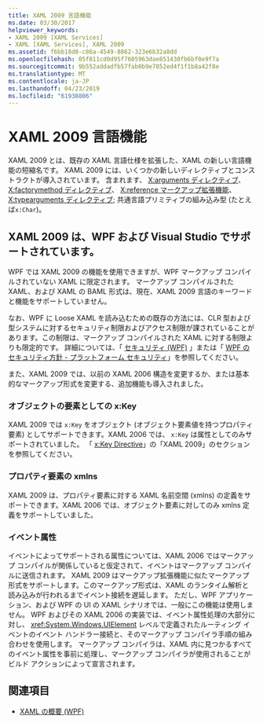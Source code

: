```yaml
---
title: XAML 2009 言語機能
ms.date: 03/30/2017
helpviewer_keywords:
- XAML 2009 [XAML Services]
- XAML [XAML Services], XAML 2009
ms.assetid: f6bb18d8-c86a-4549-8862-323e6b32a8dd
ms.openlocfilehash: 05f811cd0d95f7605963dae851430fb6bf0e9f7a
ms.sourcegitcommit: 9b552addadfb57fab0b9e7852ed4f1f1b8a42f8e
ms.translationtype: MT
ms.contentlocale: ja-JP
ms.lasthandoff: 04/23/2019
ms.locfileid: "61938806"
---
```

# <a name="xaml-2009-language-features"></a>XAML 2009 言語機能
XAML 2009 とは、既存の XAML 言語仕様を拡張した、XAML の新しい言語機能の短縮名です。 XAML 2009 には、いくつかの新しいディレクティブとコンストラクトが導入されています。 含まれます、 [X:arguments ディレクティブ](x-arguments-directive.md)、 [X:factorymethod ディレクティブ](x-factorymethod-directive.md)、 [X:reference マークアップ拡張機能](x-reference-markup-extension.md)、 [X:typearguments ディレクティブ](x-typearguments-directive.md); 共通言語プリミティブの組み込み型 (たとえば`x:Char`)。  
  
<a name="xaml_2009_support_in_wpf_and_visual_studio"></a>   
## <a name="xaml-2009-support-in-wpf-and-visual-studio"></a>XAML 2009 は、WPF および Visual Studio でサポートされています。  
 WPF では XAML 2009 の機能を使用できますが、WPF マークアップ コンパイルされていない XAML に限定されます。 マークアップ コンパイルされた XAML、および XAML の BAML 形式は、現在、XAML 2009 言語のキーワードと機能をサポートしていません。  
  
 なお、WPF に Loose XAML を読み込むための既存の方法には、CLR 型および型システムに対するセキュリティ制限およびアクセス制限が課されていることがあります。この制限は、マークアップ コンパイルされた XAML に対する制限よりも限定的です。 詳細については、「 [セキュリティ (WPF)](../wpf/security-wpf.md) 」または「 [WPF のセキュリティ方針 - プラットフォーム セキュリティ](../wpf/wpf-security-strategy-platform-security.md)」を参照してください。  
  
 また、XAML 2009 では、以前の XAML 2006 構造を変更するか、または基本的なマークアップ形式を変更する、追加機能も導入されました。  
  
### <a name="xkey-as-an-object-element"></a>オブジェクトの要素としての x:Key  
 XAML 2009 では `x:Key` をオブジェクト (オブジェクト要素値を持つプロパティ要素) としてサポートできます。XAML 2006 では、 `x:Key` は属性としてのみサポートされていました。 「 [x:Key Directive](x-key-directive.md)」の「XAML 2009」のセクションを参照してください。  
  
### <a name="xmlns-on-property-elements"></a>プロパティ要素の xmlns  
 XAML 2009 は、プロパティ要素に対する XAML 名前空間 (xmlns) の定義をサポートできます。XAML 2006 では、オブジェクト要素に対してのみ xmlns 定義をサポートしていました。  
  
### <a name="event-attributes"></a>イベント属性  
 イベントによってサポートされる属性については、XAML 2006 ではマークアップ コンパイルが関係していると仮定されて、イベントはマークアップ コンパイルに送信されます。 XAML 2009 はマークアップ拡張機能に似たマークアップ形式をサポートします。このマークアップ形式は、XAML のランタイム解析と読み込みが行われるまでイベント接続を遅延します。 ただし、WPF アプリケーション、および WPF の UI の XAML シナリオでは、一般にこの機能は使用しません。 WPF およびその XAML 2006 の実装では、イベント属性処理の大部分に対し、 <xref:System.Windows.UIElement> レベルで定義されたルーティング イベントのイベント ハンドラー接続と、そのマークアップ コンパイラ手順の組み合わせを使用します。 マークアップ コンパイラは、XAML 内に見つかるすべてのイベント属性を事前に処理し、マークアップ コンパイラが使用されることがビルド アクションによって宣言されます。  
  
## <a name="see-also"></a>関連項目

- [XAML の概要 (WPF)](../wpf/advanced/xaml-overview-wpf.md)
